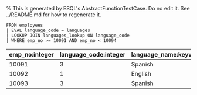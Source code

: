 % This is generated by ESQL's AbstractFunctionTestCase. Do no edit it. See ../README.md for how to regenerate it.

```esql
FROM employees
| EVAL language_code = languages
| LOOKUP JOIN languages_lookup ON language_code
| WHERE emp_no >= 10091 AND emp_no < 10094
```

| emp_no:integer | language_code:integer | language_name:keyword |
| --- | --- | --- |
| 10091 | 3 | Spanish |
| 10092 | 1 | English |
| 10093 | 3 | Spanish |
